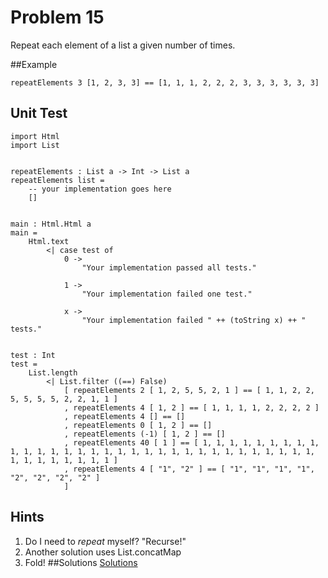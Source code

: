 # Problem 15

Repeat each element of a list a given number of times.

##Example
```
repeatElements 3 [1, 2, 3, 3] == [1, 1, 1, 2, 2, 2, 3, 3, 3, 3, 3, 3]
```

## Unit Test
```
import Html 
import List


repeatElements : List a -> Int -> List a
repeatElements list =
    -- your implementation goes here
    []
    
    
main : Html.Html a
main =
    Html.text
        <| case test of
            0 ->
                "Your implementation passed all tests."

            1 ->
                "Your implementation failed one test."

            x ->
                "Your implementation failed " ++ (toString x) ++ " tests."


test : Int
test =
    List.length
        <| List.filter ((==) False)
            [ repeatElements 2 [ 1, 2, 5, 5, 2, 1 ] == [ 1, 1, 2, 2, 5, 5, 5, 5, 2, 2, 1, 1 ]
            , repeatElements 4 [ 1, 2 ] == [ 1, 1, 1, 1, 2, 2, 2, 2 ]
            , repeatElements 4 [] == []
            , repeatElements 0 [ 1, 2 ] == []
            , repeatElements (-1) [ 1, 2 ] == []
            , repeatElements 40 [ 1 ] == [ 1, 1, 1, 1, 1, 1, 1, 1, 1, 1, 1, 1, 1, 1, 1, 1, 1, 1, 1, 1, 1, 1, 1, 1, 1, 1, 1, 1, 1, 1, 1, 1, 1, 1, 1, 1, 1, 1, 1, 1 ]
            , repeatElements 4 [ "1", "2" ] == [ "1", "1", "1", "1", "2", "2", "2", "2" ]
            ]

```

## Hints
1. Do I need to *repeat* myself? "Recurse!"
2. Another solution uses List.concatMap
3. Fold!
##Solutions 
[Solutions](../s/s15.md)